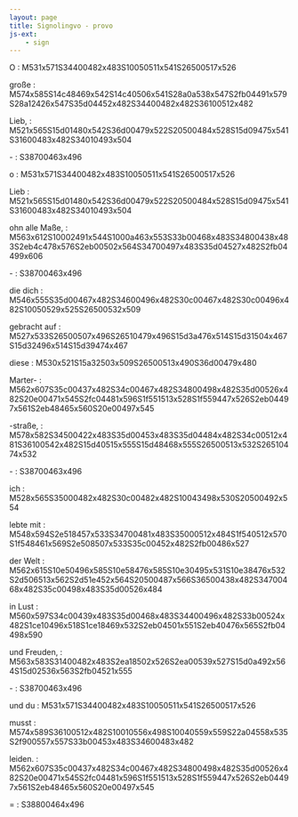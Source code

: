 ```yaml
---
layout: page
title: Signolingvo - provo
js-ext:
    - sign
---
```


<script src="https://unpkg.com/@sutton-signwriting/core@1.6.0"></script>
<script src="https://unpkg.com/@sutton-signwriting/core@1.6.0/fsw/fsw.js"></script>
<script src="https://unpkg.com/@sutton-signwriting/font-ttf@1.5.2"></script>

<style>
    @font-face {
    font-family: "SuttonSignWritingLine";
    src: 
        local('SuttonSignWritingLine'),
        url('https://unpkg.com/@sutton-signwriting/font-ttf@1.0.0/font/SuttonSignWritingLine.ttf') format('truetype');
    }
    @font-face {
    font-family: "SuttonSignWritingFill";
    src: 
        local('SuttonSignWritingFill'),
        url('https://unpkg.com/@sutton-signwriting/font-ttf@1.0.0/font/SuttonSignWritingFill.ttf') format('truetype');
    }
    @font-face {
    font-family: "SuttonSignWritingOneD";
    src: 
        local('SuttonSignWritingOneD'),
        url('https://unpkg.com/@sutton-signwriting/font-ttf@1.0.0/font/SuttonSignWritingOneD.ttf') format('truetype');
    }

    dl {
        columns: 2;
        border-left: 2px dotted black;
        column-rule: 2px dotted black;        
    }

    dt {
        font-size: xx-large;
        border-top: 1px dotted silver;
        padding-left: 1em;
    }

    dd {
        break-before: avoid;
        text-align: center;
    }

    dd span {
        display: none;
    }

    td:first-of-type {
        font-size: xx-large;
        text-align: right;
    }

    td:nth-of-type(2) {
        text-align: center;
    }

    td:nth-of-type(2) span {
        display: none;
    }

</style>

<script>
    function desegnu_gestojn() {
        document.querySelectorAll("table,dl").forEach((container) => {
            container.querySelectorAll("td,dd").forEach((td) => {
                const gesto = td.textContent;
                if (gesto.match(/^M\d{3}/)) {
                    td.setAttribute("data-sgn",gesto);
                    td.innerHTML = ssw.ttf.fsw.signSvg(gesto);
                } else if (gesto.match(/^S\d{3}/)) {
                    td.setAttribute("data-sgn",gesto);
                    td.innerHTML = ssw.ttf.fsw.symbolSvg(gesto);
                }
            });
        });
    }


    window.onload = () => {
        desegnu_gestojn();
    }
</script>

O
: M531x571S34400482x483S10050511x541S26500517x526

große 
: M574x585S14c48469x542S14c40506x541S28a0a538x547S2fb04491x579S28a12426x547S35d04452x482S34400482x482S36100512x482

Lieb, 
: M521x565S15d01480x542S36d00479x522S20500484x528S15d09475x541S31600483x482S34010493x504

\- 
: S38700463x496 

o
: M531x571S34400482x483S10050511x541S26500517x526

Lieb
: M521x565S15d01480x542S36d00479x522S20500484x528S15d09475x541S31600483x482S34010493x504

ohn alle Maße, 
: M563x612S10002491x544S1000a463x553S33b00468x483S34800438x483S2eb4c478x576S2eb00502x564S34700497x483S35d04527x482S2fb04499x606

\- 
: S38700463x496

die dich
: M546x555S35d00467x482S34600496x482S30c00467x482S30c00496x482S10050529x525S26500532x509 

gebracht auf
: M527x533S26500507x496S26510479x496S15d3a476x514S15d31504x467S15d32496x514S15d39474x467 

diese
: M530x521S15a32503x509S26500513x490S36d00479x480 

Marter- 
: M562x607S35c00437x482S34c00467x482S34800498x482S35d00526x482S20e00471x545S2fc04481x596S1f551513x528S1f559447x526S2eb04497x561S2eb48465x560S20e00497x545

-straße,
: M578x582S34500422x483S35d00453x483S35d04484x482S34c00512x481S36100542x482S15d40515x555S15d48468x555S26500513x532S26510474x532

\- 
: S38700463x496

ich 
: M528x565S35000482x482S30c00482x482S10043498x530S20500492x554 

lebte mit
: M548x594S2e518457x533S34700481x483S35000512x484S1f540512x570S1f548461x569S2e508507x533S35c00452x482S2fb00486x527

der Welt 
: M562x615S10e50496x585S10e58476x585S10e30495x531S10e38476x532S2d506513x562S2d51e452x564S20500487x566S36500438x482S34700468x482S35c00498x483S35d00526x484

in Lust
: M560x597S34c00439x483S35d00468x483S34400496x482S33b00524x482S1ce10496x518S1ce18469x532S2eb04501x551S2eb40476x565S2fb04498x590

und Freuden,
: M563x583S31400482x483S2ea18502x526S2ea00539x527S15d0a492x564S15d02536x563S2fb04521x555 

\- 
: S38700463x496

und du
: M531x571S34400482x483S10050511x541S26500517x526 

musst
: M574x589S36100512x482S10010556x498S10040559x559S22a04558x535S2f900557x557S33b00453x483S34600483x482

leiden. 
: M562x607S35c00437x482S34c00467x482S34800498x482S35d00526x482S20e00471x545S2fc04481x596S1f551513x528S1f559447x526S2eb04497x561S2eb48465x560S20e00497x545 

\= 
: S38800464x496
